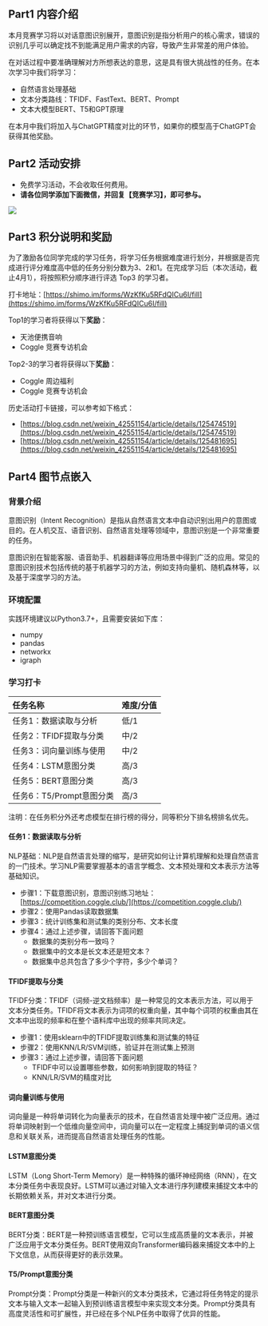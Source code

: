 <!-- Coggle 30 Days of ML（23年3月） -->
<!-- 30天入门数据竞赛 -->
<!-- 2023-02-01 -->
<!-- <a target="_blank" href="https://www.zhihu.com/people/ashui233/">阿水</a>, <a target="_blank" href="https://www.zhihu.com/people/wang-he-13-93">鱼遇雨欲语与余</a>-->
<!-- <a href="https://coggle.club/blog/30days-of-ml-202302">学习资料</a>##<a href="https://shimo.im/forms/uyIl0p5DArI5iL4h/fill">打卡链接</a>-->

## Part1 内容介绍

本月竞赛学习将以对话意图识别展开，意图识别是指分析用户的核心需求，错误的识别几乎可以确定找不到能满足用户需求的内容，导致产生非常差的用户体验。

在对话过程中要准确理解对方所想表达的意思，这是具有很大挑战性的任务。在本次学习中我们将学习：

- 自然语言处理基础
- 文本分类路线：TFIDF、FastText、BERT、Prompt
- 文本大模型BERT、T5和GPT原理

在本月中我们将加入与ChatGPT精度对比的环节，如果你的模型高于ChatGPT会获得其他奖励。

## Part2 活动安排


* 免费学习活动，不会收取任何费用。
* **请各位同学添加下面微信，并回复【竞赛学习】，即可参与。**

![](https://cdn.coggle.club/coggle666_qrcode.png)


## Part3 积分说明和奖励

为了激励各位同学完成的学习任务，将学习任务根据难度进行划分，并根据是否完成进行评分难度高中低的任务分别分数为3、2和1。在完成学习后（本次活动，截止4月1），将按照积分顺序进行评选 Top3 的学习者。

打卡地址：[https://shimo.im/forms/WzKfKu5RFdQICu6I/fill](https://shimo.im/forms/WzKfKu5RFdQICu6I/fill)

Top1的学习者将获得以下**奖励**：
* 天池便携音响
* Coggle 竞赛专访机会

Top2-3的学习者将获得以下**奖励**：
* Coggle 周边福利
* Coggle 竞赛专访机会

历史活动打卡链接，可以参考如下格式：
- [https://blog.csdn.net/weixin_42551154/article/details/125474519](https://blog.csdn.net/weixin_42551154/article/details/125474519)
- [https://blog.csdn.net/weixin_42551154/article/details/125481695](https://blog.csdn.net/weixin_42551154/article/details/125481695)


## Part4 图节点嵌入

### 背景介绍

意图识别（Intent Recognition）是指从自然语言文本中自动识别出用户的意图或目的。在人机交互、语音识别、自然语言处理等领域中，意图识别是一个非常重要的任务。

意图识别在智能客服、语音助手、机器翻译等应用场景中得到广泛的应用。常见的意图识别技术包括传统的基于机器学习的方法，例如支持向量机、随机森林等，以及基于深度学习的方法。

### 环境配置

实践环境建议以Python3.7+，且需要安装如下库：
- numpy
- pandas
- networkx
- igraph

### 学习打卡

| 任务名称                       | 难度/分值  |
| :----------------------------- | :---- |
| 任务1：数据读取与分析        | 低/1 |
| 任务2：TFIDF提取与分类        | 中/2 |
| 任务3：词向量训练与使用        | 中/2 |
| 任务4：LSTM意图分类        | 高/3 |
| 任务5：BERT意图分类        | 高/3 |
| 任务6：T5/Prompt意图分类        | 高/3 |

注明：在任务积分外还考虑模型在排行榜的得分，同等积分下排名榜排名优先。

#### 任务1：数据读取与分析

NLP基础：NLP是自然语言处理的缩写，是研究如何让计算机理解和处理自然语言的一门技术。学习NLP需要掌握基本的语言学概念、文本预处理和文本表示方法等基础知识。

- 步骤1：下载意图识别，意图识别练习地址：[https://competition.coggle.club/](https://competition.coggle.club/)
- 步骤2：使用Pandas读取数据集
- 步骤3：统计训练集和测试集的类别分布、文本长度
- 步骤4：通过上述步骤，请回答下面问题
  - 数据集的类别分布一致吗？
  - 数据集中的文本是长文本还是短文本？
  - 数据集中总共包含了多少个字符，多少个单词？

#### TFIDF提取与分类

TFIDF分类：TFIDF（词频-逆文档频率）是一种常见的文本表示方法，可以用于文本分类任务。TFIDF将文本表示为词项的权重向量，其中每个词项的权重由其在文本中出现的频率和在整个语料库中出现的频率共同决定。

- 步骤1：使用sklearn中的TFIDF提取训练集和测试集的特征
- 步骤2：使用KNN/LR/SVM训练，验证并在测试集上预测
- 步骤3：通过上述步骤，请回答下面问题
  - TFIDF中可以设置哪些参数，如何影响到提取的特征？
  - KNN/LR/SVM的精度对比

#### 词向量训练与使用

词向量是一种将单词转化为向量表示的技术，在自然语言处理中被广泛应用。通过将单词映射到一个低维向量空间中，词向量可以在一定程度上捕捉到单词的语义信息和关联关系，进而提高自然语言处理任务的性能。

#### LSTM意图分类

LSTM（Long Short-Term Memory）是一种特殊的循环神经网络（RNN），在文本分类任务中表现良好。LSTM可以通过对输入文本进行序列建模来捕捉文本中的长期依赖关系，并对文本进行分类。

#### BERT意图分类

BERT分类：BERT是一种预训练语言模型，它可以生成高质量的文本表示，并被广泛应用于文本分类任务。BERT使用双向Transformer编码器来捕捉文本中的上下文信息，从而获得更好的表示效果。

#### T5/Prompt意图分类

Prompt分类：Prompt分类是一种新兴的文本分类技术，它通过将任务特定的提示文本与输入文本一起输入到预训练语言模型中来实现文本分类。Prompt分类具有高度灵活性和可扩展性，并已经在多个NLP任务中取得了优异的性能。
